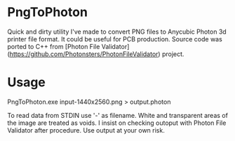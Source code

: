 


# PngToPhoton

Quick and dirty utility I've made to convert PNG files to Anycubic Photon 3d printer file format. It could be useful for PCB production. Source code was ported to C++ from [Photon File Validator] (https://github.com/Photonsters/PhotonFileValidator) project.

# Usage

PngToPhoton.exe input-1440x2560.png > output.photon

To read data from STDIN use '-' as filename.
White and transparent areas of the image are treated as voids.
I insist on checking outoput with Photon File Validator after procedure. Use output at your own risk.